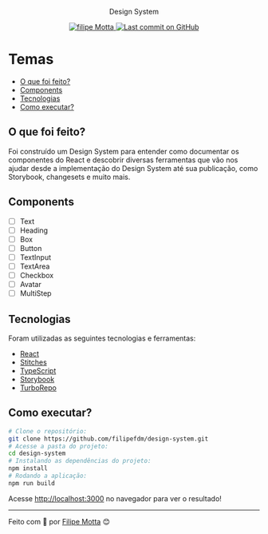 <p align="center">
   Design System
</p>

<p align="center">
   <a href="https://www.linkedin.com/in/filipefmotta/">
      <img alt="filipe Motta" src="https://img.shields.io/badge/-Filipe%20Motta-4e5acf?style=flat&logo=Linkedin&logoColor=white" />
   </a>

  <a aria-label="Last Commit" href="https://github.com/filipefdm/design-system/commits/master">
    <img alt="Last commit on GitHub" src="https://img.shields.io/github/last-commit/filipefdm/design-system?color=4e5acf">
  </a>
</p>

# Temas

- [O que foi feito?](#o-que-foi-feito)
- [Components](#components)
- [Tecnologias](#tecnologias)
- [Como executar?](#como-executar)

## O que foi feito?

Foi construído um Design System para entender como documentar os componentes do React e descobrir diversas ferramentas que vão nos ajudar desde a implementação do Design System até sua publicação, como Storybook, changesets e muito mais.

## Components

- [ ] Text
- [ ] Heading
- [ ] Box
- [ ] Button
- [ ] TextInput
- [ ] TextArea
- [ ] Checkbox
- [ ] Avatar
- [ ] MultiStep

## Tecnologias

Foram utilizadas as seguintes tecnologias e ferramentas:

- [React](https://vitejs.dev)
- [Stitches](https://styled-components.com)
- [TypeScript](https://www.typescriptlang.org/)
- [Storybook](https://storybook.js.org)
- [TurboRepo](https://turbo.build)

## Como executar?

```bash
# Clone o repositório:
git clone https://github.com/filipefdm/design-system.git
# Acesse a pasta do projeto:
cd design-system
# Instalando as dependências do projeto:
npm install
# Rodando a aplicação:
npm run build
```

Acesse <http://localhost:3000> no navegador para ver o resultado!

---

Feito com 💜 por [Filipe Motta](https://github.com/filipefdm) 😊
